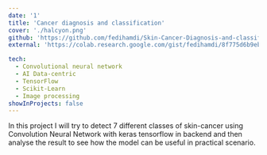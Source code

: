 ```yaml
---
date: '1'
title: 'Cancer diagnosis and classification'
cover: './halcyon.png'
github: 'https://github.com/fedihamdi/Skin-Cancer-Diagnosis-and-classification-Deep-learning-model'
external: 'https://colab.research.google.com/gist/fedihamdi/8f775d6b9eb7710b06f74ff5398485b2/skin-cancer-diagnosis-and-classification-deep-learning-model.ipynb'

tech:
  - Convolutional neural network
  - AI Data-centric 
  - TensorFlow
  - Scikit-Learn
  - Image processing
showInProjects: false
---
```


In this project I will try to detect 7 different classes of skin-cancer using Convolution Neural Network with keras tensorflow in backend and then analyse the result to see how the model can be useful in practical scenario.